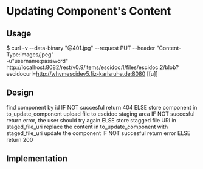 # Updating Component's Content

## Usage

$ curl -v --data-binary "@401.jpg" --request PUT --header "Content-Type:images/jpeg" \
-u"username:password" \
http://localhost:8082/rest/v0.9/items/escidoc:1/files/escidoc:2/blob\?escidocurl\=http://whvmescidev5.fiz-karlsruhe.de:8080
[[u]]

## Design

find component by id
IF NOT succesful
  return 404
ELSE
  store component in to_update_component
  upload file to escidoc staging area
  IF NOT succesful
    return error, the user should try again
  ELSE
    store stagged file URI in staged_file_uri
    replace the content in to_update_component with staged_file_uri
    update the component
    IF NOT succesful
      return error
    ELSE
      return 200

## Implementation
